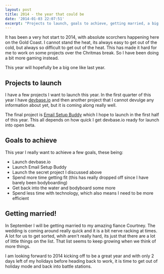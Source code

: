 ```yaml
---
layout: post
title: 2014 - the year that could be
date: '2014-01-03 22:07:51'
excerpt: "Projects to launch, goals to achieve, getting married, a big year lies ahead for me"
---
```


It has been a very hot start to 2014, with absolute scorchers happening here on the Gold Coast. I cannot stand the heat, its always easy to get out of the cold, but always so difficult to get out of the heat.
This has made it hard for me to work on some projects over the Chritmas break. So I have been doing a bit more gaming instead.

This year will hopefully be a big one like last year.

## Projects to launch
I have a few projects I want to launch this year. 
In the first quarter of this year I have [devbase.io](http://devbase.io) and then another project that I cannot devulge any information about yet, but it is coming along really well.

The final project is [Email Setup Buddy](https://twitter.com/emailsetupbuddy) which I hope to launch in the first half of this year. This all depends on how quick I get devbase.io ready for launch into open beta.

## Goals to achieve
This year I really want to achieve a few goals, these being:
- Launch devbase.io  
- Launch Email Setup Buddy  
- Launch the secret project I discussed above  
- Spend more time getting fit (this has really dropped off since I have barely been bodyboarding)  
- Get back into the water and bodyboard some more  
- Spend less time with technology, which also means I need to be more efficient

## Getting married!
In September I will be getting married to my amazing fiance Courtney.  The wedding is coming around really quick and it is a bit nerve racking at times. A lot for us to get sorted, whih aren't really hard, its just that there are a lot of little things on the list. That list seems to keep growing when we think of more things.

I am looking forward to 2014 kicking off to be a great year and with only 2 days left of my holidays before heading back to work, it is time to get out of holiday mode and back into battle stations.
